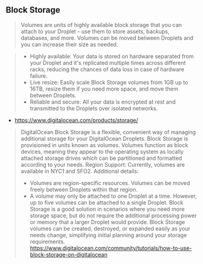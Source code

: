 ## Block Storage

> Volumes are units of highly available block storage that you can attach to your Droplet - use them to store assets, backups, databases, and more. Volumes can be moved between Droplets and you can increase their size as needed.

> - Highly available: Your data is stored on hardware separated from your Droplet and it's replicated multiple times across different racks, reducing the chances of data loss in case of hardware failure.
> - Live resize: Easily scale Block Storage volumes from 1GB up to 16TB, resize them if you need more space, and move them between Droplets.
> - Reliable and secure: All your data is encrypted at rest and transmitted to the Droplets over isolated networks.
- https://www.digitalocean.com/products/storage/


> DigitalOcean Block Storage is a flexible, convenient way of managing additional storage for your DigitalOcean Droplets. Block Storage is provisioned in units known as volumes. Volumes function as block devices, meaning they appear to the operating system as locally attached storage drives which can be partitioned and formatted according to your needs.
> Region Support: Currently, volumes are available in NYC1 and SFO2.
> Additional details:
> - Volumes are region-specific resources. Volumes can be moved freely between Droplets within that region.
> - A volume may only be attached to one Droplet at a time. However, up to five volumes can be attached to a single Droplet.
> Block Storage is a good solution in scenarios where you need more storage space, but do not require the additional processing power or memory that a larger Droplet would provide. Block Storage volumes can be created, destroyed, or expanded easily as your needs change, simplifying initial planning around your storage requirements.
> https://www.digitalocean.com/community/tutorials/how-to-use-block-storage-on-digitalocean
